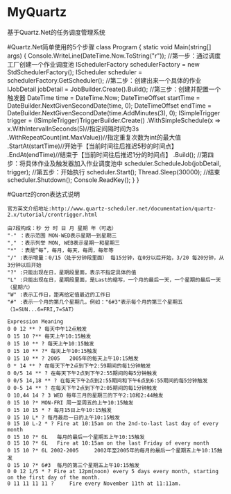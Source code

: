 # MyQuartz
基于Quartz.Net的任务调度管理系统

#Quartz.Net简单使用的5个步骤
 class Program
{
    static void Main(string[] args)
    {
        Console.WriteLine(DateTime.Now.ToString("r"));
        //第一步：通过调度工厂创建一个作业调度池
        ISchedulerFactory schedulerFactory = new StdSchedulerFactory();
        IScheduler scheduler = schedulerFactory.GetScheduler();
        //第二步：创建出来一个具体的作业
        IJobDetail jobDetail = JobBuilder.Create<TestJob>().Build();
        //第三步：创建并配置一个触发器
        DateTime time = DateTime.Now;
        DateTimeOffset startTime = DateBuilder.NextGivenSecondDate(time, 0);
        DateTimeOffset endTime = DateBuilder.NextGivenSecondDate(time.AddMinutes(3), 0);
        ISimpleTrigger trigger = (ISimpleTrigger)TriggerBuilder.Create()
            .WithSimpleSchedule(x => x.WithIntervalInSeconds(5)//指定间隔时间为3s
            .WithRepeatCount(int.MaxValue))//指定重复次数为int的最大值
            .StartAt(startTime)//开始于【当前时间往后推迟5秒的时间点】
            .EndAt(endTime)//结束于【当前时间往后推迟1分的时间点】
            .Build();
        //第四步：将具体作业及触发器加入作业调度池中
        scheduler.ScheduleJob(jobDetail, trigger);
        //第五步：开始执行
        scheduler.Start();
        Thread.Sleep(30000);
        //结束
        scheduler.Shutdown();
        Console.ReadKey();
    }
}

#Quartz的cron表达式说明
    
	官方英文介绍地址:http://www.quartz-scheduler.net/documentation/quartz-2.x/tutorial/crontrigger.html
    
    由7段构成：秒 分 时 日 月 星期 年（可选）
    "-" ：表示范围 MON-WED表示星期一到星期三
    "," ：表示列举 MON, WEB表示星期一和星期三
    "*" ：表是“每”，每月，每天，每周，每年等
    "/" :表示增量：0/15（处于分钟段里面） 每15分钟，在0分以后开始，3/20 每20分钟，从3分钟以后开始
    "?" :只能出现在日，星期段里面，表示不指定具体的值
    "L" :只能出现在日，星期段里面，是Last的缩写，一个月的最后一天，一个星期的最后一天（星期六）
    "W" :表示工作日，距离给定值最近的工作日
    "#" :表示一个月的第几个星期几，例如："6#3"表示每个月的第三个星期五（1=SUN...6=FRI,7=SAT）
    
    Expression Meaning
    0 0 12 ** ? 每天中午12点触发
    0 15 10 ?** 每天上午10:15触发
    0 15 10 ** ? 每天上午10:15触发
    0 15 10 ** ?* 每天上午10:15触发
    0 15 10 ** ? 2005 	2005年的每天上午10:15触发
    0 * 14 ** ? 在每天下午2点到下午2:59期间的每1分钟触发
    0 0/5 14 ** ? 在每天下午2点到下午2:55期间的每5分钟触发
    0 0/5 14,18 ** ? 在每天下午2点到2:55期间和下午6点到6:55期间的每5分钟触发
    0 0-5 14 ** ? 在每天下午2点到下午2:05期间的每1分钟触发
    0 10,44 14 ? 3 WED 每年三月的星期三的下午2:10和2:44触发
    0 15 10 ?* MON-FRI 周一至周五的上午10:15触发
    0 15 10 15 * ? 每月15日上午10:15触发
    0 15 10 L* ? 每月最后一日的上午10:15触发
    0 15 10 L-2 * ? Fire at 10:15am on the 2nd-to-last last day of every month
    0 15 10 ?* 6L 	每月的最后一个星期五上午10:15触发
    0 15 10 ?* 6L 	Fire at 10:15am on the last Friday of every month
    0 15 10 ?* 6L 2002-2005 	2002年至2005年的每月的最后一个星期五上午10:15触发
    0 15 10 ?* 6#3 	每月的第三个星期五上午10:15触发
    0 0 12 1/5 * ? Fire at 12pm(noon) every 5 days every month, starting on the first day of the month.
    0 11 11 11 11 ? 	Fire every November 11th at 11:11am.
